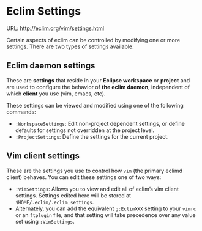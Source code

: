 # Eclim Settings

URL: http://eclim.org/vim/settings.html

Certain aspects of eclim can be controlled by modifying one or more settings. There are two types of settings available:

## Eclim daemon settings

These are **settings** that reside in your **Eclipse workspace** or **project** and are used to configure the behavior of **the eclim daemon**, independent of which **client** you use (vim, emacs, etc).

These settings can be viewed and modified using one of the following commands:

- `:WorkspaceSettings`: Edit non-project dependent settings, or define defaults for settings not overridden at the project level.
- `:ProjectSettings`: Define the settings for the current project.


## Vim client settings

These are the settings you use to control how `vim` (the primary eclimd client) behaves. You can edit these settings one of two ways:

- `:VimSettings`: Allows you to view and edit all of eclim’s vim client settings. Settings edited here will be stored at `$HOME/.eclim/.eclim_settings`.
- Alternately, you can add the equivalent `g:EclimXXX` setting to your `vimrc` or an `ftplugin` file, and that setting will take precedence over any value set using `:VimSettings`.

